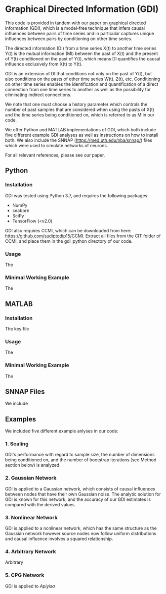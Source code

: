 # Graphical Directed Information (GDI)
This code is provided in tandem with our paper on graphical directed information (GDI), which is a model-free technique that infers causal influences between pairs of time series and in particular captures unique influences between pairs by conditioning on other time series. 

The directed information (DI) from a time series X(t) to another time series Y(t) is the mutual information (MI) between the past of X(t) and the present of Y(t) conditioned on the past of Y(t), which means DI quantifies the causal influence exclusively from X(t) to Y(t). 

GDI is an extension of DI that conditions not only on the past of Y(t), but also conditions on the pasts of other time series W(t), Z(t), etc. Conditioning on other time series enables the identification and quantification of a direct connection from one time series to another as well as the possibility for eliminating indirect connections.

We note that one must choose a history parameter which controls the number of past samples that are considered when using the pasts of X(t) and the time series being conditioned on, which is referred to as M in our code.

We offer Python and MATLAB implementations of GDI, which both include five different example GDI analyses as well as instructions on how to install both. We also include the SNNAP (https://med.uth.edu/nba/snnap/) files which were used to simulate networks of neurons.

For all relevant references, please see our paper.

## Python
### Installation
GDI was tested using Python 3.7, and requires the following packages:
  - NumPy
  - seaborn
  - SciPy
  - TensorFlow (<v2.0)

GDI also requires CCMI, which can be downloaded from here: https://github.com/sudiptodip15/CCMI. Extract all files from the CIT folder of CCMI, and place them in the gdi_python directory of our code.

### Usage
The

### Minimal Working Example
The

## MATLAB
### Installation
The key file

### Usage
The

### Minimal Working Example
The

## SNNAP Files
We include 

## Examples
We included five different example anlyses in our code:

### 1. Scaling
GDI's performance with regard to sample size, the number of dimensions being conditioned on, and the number of bootstrap iterations (see Method section below) is analyzed.

### 2. Gaussian Network
GDI is applied to a Gaussian network, which consists of causal influences between nodes that have their own Gaussian noise. The analytic solution for GDI is known for this network, and the accuracy of our GDI estimates is compared with the derived values.

### 3. Nonlinear Network
GDI is applied to a nonlinear network, which has the same structure as the Gaussian network however source nodes now follow uniform distributions and causal influence involves a squared relationship.

### 4. Arbitrary Network
Arbitrary

### 5. CPG Network
GDI is applied to *Aplyisa*
